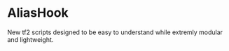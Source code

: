 # AliasHook
New tf2 scripts designed to be easy to understand while extremly modular and lightweight.
